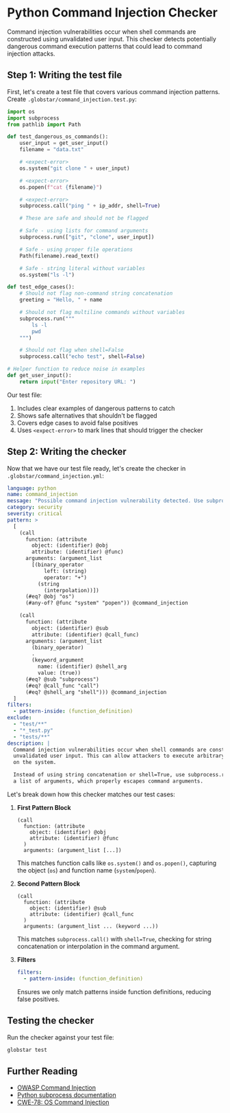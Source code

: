 # Python Command Injection Checker

Command injection vulnerabilities occur when shell commands are constructed using unvalidated user input. This checker detects potentially dangerous command execution patterns that could lead to command injection attacks.

## Step 1: Writing the test file

First, let's create a test file that covers various command injection patterns. Create `.globstar/command_injection.test.py`:

```python
import os
import subprocess
from pathlib import Path

def test_dangerous_os_commands():
    user_input = get_user_input()
    filename = "data.txt"

    # <expect-error>
    os.system("git clone " + user_input)

    # <expect-error>
    os.popen(f"cat {filename}")

    # <expect-error>
    subprocess.call("ping " + ip_addr, shell=True)

    # These are safe and should not be flagged

    # Safe - using lists for command arguments
    subprocess.run(["git", "clone", user_input])

    # Safe - using proper file operations
    Path(filename).read_text()

    # Safe - string literal without variables
    os.system("ls -l")

def test_edge_cases():
    # Should not flag non-command string concatenation
    greeting = "Hello, " + name

    # Should not flag multiline commands without variables
    subprocess.run("""
        ls -l
        pwd
    """)

    # Should not flag when shell=False
    subprocess.call("echo test", shell=False)

# Helper function to reduce noise in examples
def get_user_input():
    return input("Enter repository URL: ")
```

Our test file:
1. Includes clear examples of dangerous patterns to catch
2. Shows safe alternatives that shouldn't be flagged
3. Covers edge cases to avoid false positives
4. Uses `<expect-error>` to mark lines that should trigger the checker

## Step 2: Writing the checker

Now that we have our test file ready, let's create the checker in `.globstar/command_injection.yml`:

```yaml
language: python
name: command_injection
message: "Possible command injection vulnerability detected. Use subprocess.run() with a list of arguments instead."
category: security
severity: critical
pattern: >
  [
    (call
      function: (attribute
        object: (identifier) @obj
        attribute: (identifier) @func)
      arguments: (argument_list
        [(binary_operator
            left: (string)
            operator: "+")
          (string
            (interpolation))])
      (#eq? @obj "os")
      (#any-of? @func "system" "popen")) @command_injection

    (call
      function: (attribute
        object: (identifier) @sub
        attribute: (identifier) @call_func)
      arguments: (argument_list
        (binary_operator)
        .
        (keyword_argument
          name: (identifier) @shell_arg
          value: (true))
      (#eq? @sub "subprocess")
      (#eq? @call_func "call")
      (#eq? @shell_arg "shell"))) @command_injection
  ]
filters:
  - pattern-inside: (function_definition)
exclude:
  - "test/**"
  - "*_test.py"
  - "tests/**"
description: |
  Command injection vulnerabilities occur when shell commands are constructed using
  unvalidated user input. This can allow attackers to execute arbitrary commands
  on the system.

  Instead of using string concatenation or shell=True, use subprocess.run() with
  a list of arguments, which properly escapes command arguments.
```

Let's break down how this checker matches our test cases:

1. **First Pattern Block**
   ```
   (call
     function: (attribute
       object: (identifier) @obj
       attribute: (identifier) @func
     )
     arguments: (argument_list [...])
   ```
   This matches function calls like `os.system()` and `os.popen()`, capturing the object (`os`) and function name (`system`/`popen`).

2. **Second Pattern Block**
   ```
   (call
     function: (attribute
       object: (identifier) @sub
       attribute: (identifier) @call_func
     )
     arguments: (argument_list ... (keyword ...))
   ```
   This matches `subprocess.call()` with `shell=True`, checking for string concatenation or interpolation in the command argument.

3. **Filters**
   ```yaml
   filters:
     - pattern-inside: (function_definition)
   ```
   Ensures we only match patterns inside function definitions, reducing false positives.

## Testing the checker

Run the checker against your test file:

```bash
globstar test
```

## Further Reading
- [OWASP Command Injection](https://owasp.org/www-community/attacks/Command_Injection)
- [Python subprocess documentation](https://docs.python.org/3/library/subprocess.html)
- [CWE-78: OS Command Injection](https://cwe.mitre.org/data/definitions/78.html)
